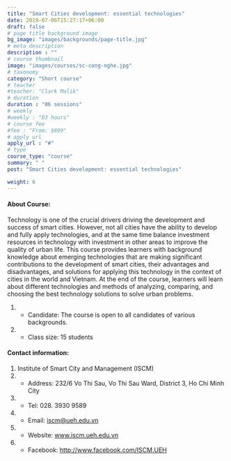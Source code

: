 ```yaml
---
title: "Smart Cities development: essential technologies"
date: 2019-07-06T15:27:17+06:00
draft: false
# page title background image
bg_image: "images/backgrounds/page-title.jpg"
# meta description
description : ""
# course thumbnail
image: "images/courses/sc-cong-nghe.jpg"
# taxonomy
category: "Short course"
# teacher
#teacher: "Clark Malik"
# duration
duration : "06 sessions"
# weekly
#weekly : "03 hours"
# course fee
#fee : "From: $699"
# apply url
apply_url : "#"
# type
course_type: "course"
summary: " "
post: "Smart Cities development: essential technologies"

weight: 6
---
```


#### About Course:

Technology is one of the crucial drivers driving the development and success of smart cities. However, not all cities have the ability to develop and fully apply technologies, and at the same time balance investment resources in technology with investment in other areas to improve the quality of urban life. This course provides learners with background knowledge about emerging technologies that are making significant contributions to the development of smart cities, their advantages and disadvantages, and solutions for applying this technology in the context of cities in the world and Vietnam. At the end of the course, learners will learn about different technologies and methods of analyzing, comparing, and choosing the best technology solutions to solve urban problems.

  
1. * Candidate: The course is open to all candidates of various backgrounds.
2. * Class size: 15 students

#### Contact information: 
1. Institute of Smart City and Management (ISCM)
2. * Address: 232/6 Vo Thi Sau, Vo Thi Sau Ward, District 3, Ho Chi Minh City
3. * Tel: 028. 3930 9589
3. * Email: iscm@ueh.edu.vn 
3. * Website: www.iscm.ueh.edu.vn
5. * Facebook: http://www.facebook.com/ISCM.UEH
